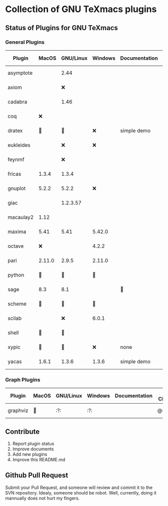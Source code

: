 # Collection of GNU TeXmacs plugins
## Status of Plugins for GNU TeXmacs
### General Plugins
| Plugin     | MacOS  | GNU/Linux | Windows | Documentation | Last Checker | Date       |
|------------|--------|-----------|---------|---------------|--------------|------------|
| asymptote  |        | 2.44      |         |               | @sadhen      | 2018-10-14 |
| axiom      |        | :x:       |         |               | @sadhen      | 2018-10-14 |
| cadabra    |        | 1.46      |         |               | @sadhen      | 2018-10-14 |
| coq        | :x:    |           |         |               | @sadhen      | 2018-10-20 |
| dratex     | :100:  | :100:     | :x:     | simple demo   | Pedro        | 2018-10-20 |
| eukleides  |        | :x:       | :x:     |               | Pedro        | 2018-10-14 |
| feynmf     |        | :x:       |         |               | @sadhen      | 2018-10-14 |
| fricas     | 1.3.4  | 1.3.4     |         |               | @sadhen      | 2018-10-14 |
| gnuplot    | 5.2.2  | 5.2.2     | :x:     |               | Pedro        | 2018-10-14 |
| giac       |        | 1.2.3.57  |         |               | @sadhen      | 2018-10-14 |
| macaulay2  | 1.12   |           |         |               | @sadhen      | 2018-10-14 |
| maxima     | 5.41   | 5.41      | 5.42.0  |               | @sadhen      | 2018-10-14 |
| octave     | :x:    |           | 4.2.2   |               | Pedro        | 2018-10-20 |
| pari       | 2.11.0 | 2.9.5     | 2.11.0  |               | @sadhen      | 2018-10-14 |
| python     | :100:  | :100:     | :100:   |               | Pedro        | 2018-10-14 |
| sage       | 8.3    | 8.1       |         | :100:         | @sadhen      | 2018-10-14 |
| scheme     | :100:  | :100:     | :100:   |               | @sadhen      | 2018-10-14 |
| scilab     |        | :x:       | 6.0.1   |               | @sadhen      | 2018-10-14 |
| shell      | :100:  | :100:     |         |               | @sadhen      | 2018-10-14 |
| xypic      | :100:  | :100:     | :x:     | none          | @sadhen      | 2018-10-20 |
| yacas      | 1.6.1  | 1.3.6     |  1.3.6  | simple demo   | @sadhen      | 2018-10-20 |

### Graph Plugins

| Plugin     | MacOS  | GNU/Linux | Windows | Documentation | Last Checker | Date       |
|------------|--------|-----------|---------|---------------|--------------|------------|
| graphviz   | :100:  | :?:       | :?:     |               | @sadhen      | 2018-10-20 |

## Contribute
1. Report plugin status
2. Improve documents
3. Add new plugins
4. Improve this README.md

## Github Pull Request
Submit your Pull Request, and someone will review and commit it to the SVN repository. Idealy, someone should be robot. Well, currently, doing it mannually does not hurt my fingers.
